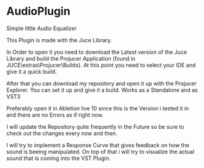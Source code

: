 # AudioPlugin
Simple little Audio Equalizer


This Plugin is made with the Juce Library. 

In Order to open it you need to download the Latest version of the Juce Library and build the Projucer Application (found in JUCE\extras\Projucer\Builds).
At this point you need to select your IDE and give it a quick build.

After that you can download my repository and open it up with the Projucer Explorer. You can set it up and give it a build. Works as a Standalone and as VST3 

Preferably open it in Abletion live 10 since this is the Version i tested it in and there are no Errors as if right now. 


I will update the Repository quite frequently in the Future so be sure to check out the changes every now and then. 

I will try to implement a Response Curve that gives feedback on how the sound is beeing manipulated. On top of that i will try to visualize 
the actual sound that is coming into the VST Plugin. 
